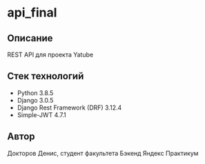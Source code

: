# api_final

## Описание
REST API для проекта Yatube

## Стек технологий
- Python 3.8.5
- Django 3.0.5
- Django Rest Framework (DRF) 3.12.4
- Simple-JWT 4.7.1

## Автор
Докторов Денис, студент факультета Бэкенд Яндекс Практикум
